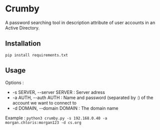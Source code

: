 # Crumby

A password searching tool in description attribute of user accounts in an Active Directory.

## Installation

`pip install requirements.txt`

## Usage

Options :
- -s SERVER, --server SERVER : Server adress
- -a AUTH, --auth AUTH : Name and password (separated by :) of the account we want to connect to
- -d DOMAIN, --domain DOMAIN : The domain name

Example :
`python3 crumby.py -s 192.168.0.40 -a morgan.chloris:morgan123 -d cs.org`
